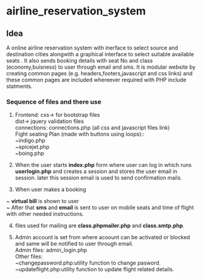 # airline_reservation_system


## Idea
A online airline reservation system with inerface to select source and destination cities alongwith a graphical interface to select suitable available seats .
It also sends booking details with seat No and class (economy,buisness) to user through email and sms.
It is modular website by creating  common pages (e.g.  headers,footers,javascript and css links)
and these common pages are included whereever required with PHP include statments.


### Sequence of files and there use

1. Frontend: css-> for bootstrap files</br>
             dist-> jquery validation files</br>
   connections: connections.php (all css and javascript files link)</br>
   Fight seating Plan (made with buttons using loops)::</br>
            ~indigo.php</br>
            ~spicejet.php</br>
            ~boing.php</br>
            
2. When the user starts **index.php** form where user can log in which runs  **userlogin.php** and creates a session and stores the user email in session.
later this session email is used to send confirmation mails.

3. When user makes a booking</br>

~ **virtual bill** is shown to user</br>
~ After that **sms** and **email** is sent to user on mobile seats and time of flight with other needed instructions. </br>

4. files used for mailing are **class.phpmailer.php** and **class.smtp.php**.</br>

5. Admin account is set from where acoount  can be activated or blocked and same will be notified to user through email.</br>
   Admin files: admin_login.php</br>
   Other files:</br>
    ~changepassword.php:utility function to change pasword.</br>
    ~updateflight.php:utility function to update flight related details.</br>
           
